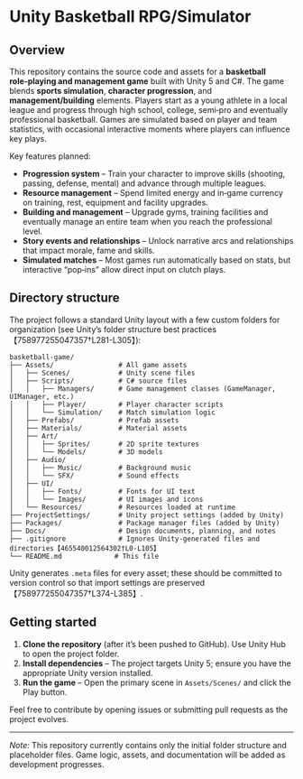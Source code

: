 # Unity Basketball RPG/Simulator

## Overview

This repository contains the source code and assets for a **basketball role‑playing and management game** built with Unity 5 and C#. The game blends **sports simulation**, **character progression**, and **management/building** elements.  Players start as a young athlete in a local league and progress through high school, college, semi‑pro and eventually professional basketball.  Games are simulated based on player and team statistics, with occasional interactive moments where players can influence key plays.

Key features planned:

* **Progression system** – Train your character to improve skills (shooting, passing, defense, mental) and advance through multiple leagues.
* **Resource management** – Spend limited energy and in‑game currency on training, rest, equipment and facility upgrades.
* **Building and management** – Upgrade gyms, training facilities and eventually manage an entire team when you reach the professional level.
* **Story events and relationships** – Unlock narrative arcs and relationships that impact morale, fame and skills.
* **Simulated matches** – Most games run automatically based on stats, but interactive “pop‑ins” allow direct input on clutch plays.

## Directory structure

The project follows a standard Unity layout with a few custom folders for organization (see Unity’s folder structure best practices【758977255047357†L281-L305】):

```
basketball-game/
├── Assets/                # All game assets
│   ├── Scenes/            # Unity scene files
│   ├── Scripts/           # C# source files
│   │   ├── Managers/      # Game management classes (GameManager, UIManager, etc.)
│   │   ├── Player/        # Player character scripts
│   │   └── Simulation/    # Match simulation logic
│   ├── Prefabs/           # Prefab assets
│   ├── Materials/         # Material assets
│   ├── Art/
│   │   ├── Sprites/       # 2D sprite textures
│   │   └── Models/        # 3D models
│   ├── Audio/
│   │   ├── Music/         # Background music
│   │   └── SFX/           # Sound effects
│   ├── UI/
│   │   ├── Fonts/         # Fonts for UI text
│   │   └── Images/        # UI images and icons
│   └── Resources/         # Resources loaded at runtime
├── ProjectSettings/       # Unity project settings (added by Unity)
├── Packages/              # Package manager files (added by Unity)
├── Docs/                  # Design documents, planning, and notes
├── .gitignore             # Ignores Unity‑generated files and directories【465540012564302†L0-L105】
└── README.md             # This file
```

Unity generates `.meta` files for every asset; these should be committed to version control so that import settings are preserved【758977255047357†L374-L385】.

## Getting started

1. **Clone the repository** (after it’s been pushed to GitHub).  Use Unity Hub to open the project folder.
2. **Install dependencies** – The project targets Unity 5; ensure you have the appropriate Unity version installed.
3. **Run the game** – Open the primary scene in `Assets/Scenes/` and click the Play button.

Feel free to contribute by opening issues or submitting pull requests as the project evolves.

---

*Note:* This repository currently contains only the initial folder structure and placeholder files.  Game logic, assets, and documentation will be added as development progresses.